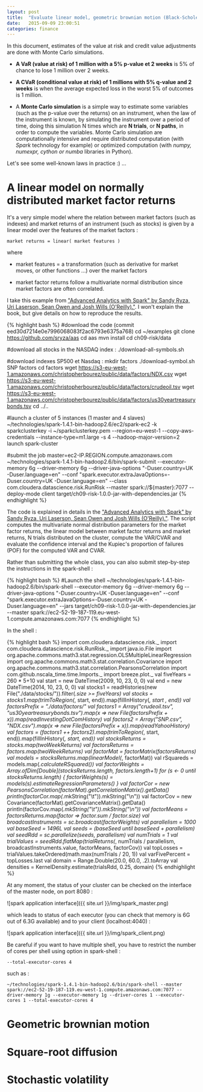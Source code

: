 ```yaml
---
layout: post
title:  "Evaluate linear model, geometric brownian motion (Black-Scholes-Merton model), square-root diffusion, stochastic volatility, with Monte Carlo Simulations for Value at Risk and Credit Value Adjustements"
date:   2015-09-09 23:00:51
categories: finance
---
```


In this document, estimates of the value at risk and credit value adjustments are done with Monte Carlo simulations.

- **A VaR (value at risk) of 1 million with a 5% p-value et 2 weeks** is 5% of chance to lose 1 million over 2 weeks.

- **A CVaR (conditional value at risk) of 1 millions with 5% q-value and 2 weeks** is when the average expected loss in the worst 5% of outcomes is 1 million.

- A **Monte Carlo simulation** is a simple way to estimate some variables (such as the p-value over the returns) on an instrument, when the law of the instrument is known, by simulating the instrument over a period of time, doing this simulation N times which are **N trials**, or **N paths**, in order to compute the variables. Monte Carlo simulation are computationally intensive and require distributed computation (with *Spark* technology for example) or optimized computation (with *numpy, numexpr, cython  or numba* libraries in Python).

Let's see some well-known laws in practice :) ...

# A linear model on normally distributed market factor returns

It's a very simple model where the relation between market factors (such as indexes) and market returns of an instrument (such as stocks) is given by a linear model over the features of the market factors :

    market returns = linear( market features )

where

- market features = a transformation (such as derivative for market moves, or other functions …) over the market factors

- market factor returns follow a  multivariate normal distribution since market factors are often correlated.

I take this example from ["Advanced Analytics with Spark" by Sandy Ryza, Uri Laserson, Sean Owen and Josh Wills (O'Reilly)."](http://shop.oreilly.com/product/0636920035091.do). I won't explain the book, but give details on how to reproduce the results.

{% highlight bash %}
#download the code (commit eed30d7214e0e7996068083f2ac6793e6375a768)
cd ~/examples
git clone https://github.com/sryza/aas
cd aas
mvn install
cd ch09-risk/data

#download all stocks in the NASDAQ index :
./download-all-symbols.sh

#download indexes SP500 et Nasdaq :
mkdir factors
./download-symbol.sh SNP factors
cd factors
wget https://s3-eu-west-1.amazonaws.com/christopherbourez/public/data/factors/NDX.csv
wget https://s3-eu-west-1.amazonaws.com/christopherbourez/public/data/factors/crudeoil.tsv
wget https://s3-eu-west-1.amazonaws.com/christopherbourez/public/data/factors/us30yeartreasurybonds.tsv
cd ../..

#launch a cluster of 5 instances (1 master and 4 slaves)
~/technologies/spark-1.4.1-bin-hadoop2.6/ec2/spark-ec2 -k sparkclusterkey -i ~/sparkclusterkey.pem --region=eu-west-1 --copy-aws-credentials --instance-type=m1.large -s 4 --hadoop-major-version=2 launch spark-cluster

#submit the job
master=ec2-IP.REGION.compute.amazonaws.com
~/technologies/spark-1.4.1-bin-hadoop2.6/bin/spark-submit --executor-memory 6g --driver-memory 6g --driver-java-options "-Duser.country=UK -Duser.language=en" --conf "spark.executor.extraJavaOptions=-Duser.country=UK -Duser.language=en" --class com.cloudera.datascience.risk.RunRisk --master spark://${master}:7077 --deploy-mode client target/ch09-risk-1.0.0-jar-with-dependencies.jar
{% endhighlight %}

The code is explained in details in the ["Advanced Analytics with Spark" by Sandy Ryza, Uri Laserson, Sean Owen and Josh Wills (O'Reilly)."](http://shop.oreilly.com/product/0636920035091.do). The script computes the multivariate normal distribution parameters for the market factor returns, the linear model between market factor returns and market returns, N trials distributed on the cluster, compute the VAR/CVAR and evaluate the confidence interval and the Kupiec's proportion of failures (POF) for the computed VAR and CVAR.


Rather than submitting the whole class, you can also submit step-by-step the instructions in the spark-shell :

{% highlight bash %}
#Launch the shell
~/technologies/spark-1.4.1-bin-hadoop2.6/bin/spark-shell --executor-memory 6g --driver-memory 6g --driver-java-options "-Duser.country=UK -Duser.language=en" --conf "spark.executor.extraJavaOptions=-Duser.country=UK -Duser.language=en" --jars target/ch09-risk-1.0.0-jar-with-dependencies.jar --master spark://ec2-52-19-187-119.eu-west-1.compute.amazonaws.com:7077
{% endhighlight %}

In the shell :

{% highlight bash %}
import com.cloudera.datascience.risk._
import com.cloudera.datascience.risk.RunRisk._
import java.io.File
import org.apache.commons.math3.stat.regression.OLSMultipleLinearRegression
import org.apache.commons.math3.stat.correlation.Covariance
import org.apache.commons.math3.stat.correlation.PearsonsCorrelation
import com.github.nscala_time.time.Imports._
import breeze.plot._
val fiveYears = 260 * 5+10
val start = new DateTime(2009, 10, 23, 0, 0)
val end = new DateTime(2014, 10, 23, 0, 0)
val stocks1 = readHistories(new File("./data/stocks/")).filter(_.size >=
fiveYears)
val stocks = stocks1.map(trimToRegion(_, start, end)).map(fillInHistory(_, start
, end))
val factorsPrefix = "./data/factors/"
val factors1 = Array("crudeoil.tsv", "us30yeartreasurybonds.tsv").map(x => new File(factorsPrefix + x)).map(readInvestingDotComHistory)
val factors2 = Array("SNP.csv", "NDX.csv").map(x => new File(factorsPrefix + x)).map(readYahooHistory)
val factors = (factors1 ++ factors2).map(trimToRegion(_, start, end)).map(fillInHistory(_, start, end))
val stocksReturns = stocks.map(twoWeekReturns)
val factorsReturns = factors.map(twoWeekReturns)
val factorMat = factorMatrix(factorsReturns)
val models = stocksReturns.map(linearModel(_, factorMat))
val rSquareds = models.map(_.calculateRSquared())
val factorWeights = Array.ofDim[Double](stocksReturns.length, factors.length+1)
for (s <- 0 until stocksReturns.length) {
  factorWeights(s) = models(s).estimateRegressionParameters()
}
val factorCor = new PearsonsCorrelation(factorMat).getCorrelationMatrix().getData()
println(factorCor.map(_.mkString("\t")).mkString("\n"))
val factorCov = new Covariance(factorMat).getCovarianceMatrix().getData()
println(factorCov.map(_.mkString("\t")).mkString("\n"))
val factorMeans = factorsReturns.map(factor => factor.sum / factor.size)
val broadcastInstruments = sc.broadcast(factorWeights)
val parallelism = 1000
val baseSeed = 1496L
val seeds = (baseSeed until baseSeed + parallelism)
val seedRdd = sc.parallelize(seeds, parallelism)
val numTrials = 1
val trialValues = seedRdd.flatMap(trialReturns(_, numTrials / parallelism, broadcastInstruments.value, factorMeans, factorCov))
val topLosses = trialValues.takeOrdered(math.max(numTrials / 20, 1))
val varFivePercent = topLosses.last
val domain = Range.Double(20.0, 60.0, .2).toArray
val densities = KernelDensity.estimate(trialsRdd, 0.25, domain)
{% endhighlight %}

At any moment, the status of your cluster can be checked on the interface of the master node, on port 8080 :

![spark application interface]({{ site.url }}/img/spark_master.png)

which leads to status of each executor (you can check that memory is 6G out of 6.3G available) and to your client (localhost:4040) :

![spark application interface]({{ site.url }}/img/spark_client.png)

Be careful if you want to have multiple shell, you have to restrict the number of cores per shell using option in spark-shell :

    --total-executor-cores 4

such as :

    ~/technologies/spark-1.4.1-bin-hadoop2.6/bin/spark-shell --master spark://ec2-52-19-187-119.eu-west-1.compute.amazonaws.com:7077 --driver-memory 1g --executor-memory 1g --driver-cores 1 --executor-cores 1 --total-executor-cores 4

# Geometric brownian motion

# Square-root diffusion

# Stochastic volatility
